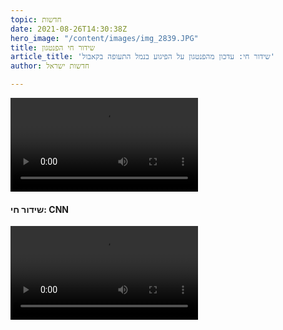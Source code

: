 ```yaml
---
topic: חדשות
date: 2021-08-26T14:30:38Z
hero_image: "/content/images/img_2839.JPG"
title: שידור חי הפנטגון
article_title: 'שידור חי: עדכון מהפנטגון על הפיגוע בנמל התעופה בקאבול'
author: חדשות ישראל

---
```

<video src="https://live-cdn.dvidshub.net/webcast/26975/master.m3u8" controls autoplay></video>

#### שידור חי: CNN

<video src="https://manifest.googlevideo.com/api/manifest/hls_playlist/expire/1630008036/ei/hJ4nYZbIM5DFgwPnhLCADQ/ip/54.161.27.9/id/V8M5KI6RoD4.1/itag/95/source/yt_live_broadcast/requiressl/yes/ratebypass/yes/live/1/sgoap/gir%3Dyes%3Bitag%3D140/sgovp/gir%3Dyes%3Bitag%3D136/hls_chunk_host/rr3---sn-p5qlsnrl.googlevideo.com/playlist_duration/30/manifest_duration/30/vprv/1/playlist_type/DVR/initcwndbps/13050/mh/XX/mm/44/mn/sn-p5qlsnrl/ms/lva/mv/m/mvi/3/pl/14/dover/11/keepalive/yes/fexp/24001373,24007246/beids/9466585/mt/1629986429/sparams/expire,ei,ip,id,itag,source,requiressl,ratebypass,live,sgoap,sgovp,playlist_duration,manifest_duration,vprv,playlist_type/sig/AOq0QJ8wRAIgWqJfC7dKzIk2N1f4z4_souD6i5YX9yO-UNllvXeDirICIBKhKgxuK1AvJoBSM3KFcK242MtfSjz5pJ5ongiElDCb/lsparams/hls_chunk_host,initcwndbps,mh,mm,mn,ms,mv,mvi,pl/lsig/AG3C_xAwRQIhAOIbnXlP-UzPyTTHStDAw5qYykjqADhtE3bqLrpKj6SgAiBRbYmtZhRHGP03a8c_Z0HoVtoHGaFEIqA9t51YGy50aA%3D%3D/playlist/index.m3u8" controls autoplay></video>